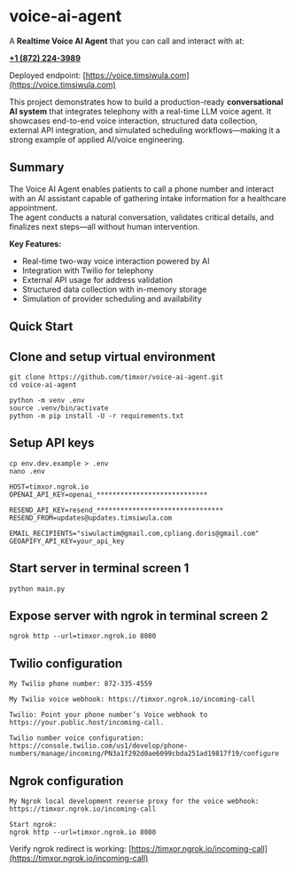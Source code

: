 # voice-ai-agent

A **Realtime Voice AI Agent** that you can call and interact with at:

<a href="tel:+18722243989"><strong>+1 (872) 224-3989</strong></a>


Deployed endpoint:
[https://voice.timsiwula.com](https://voice.timsiwula.com)

This project demonstrates how to build a production-ready **conversational AI system** that integrates telephony with a real-time LLM voice agent. It showcases end-to-end voice interaction, structured data collection, external API integration, and simulated scheduling workflows—making it a strong example of applied AI/voice engineering.

## Summary

The Voice AI Agent enables patients to call a phone number and interact with an AI assistant capable of gathering intake information for a healthcare appointment.  
The agent conducts a natural conversation, validates critical details, and finalizes next steps—all without human intervention.  

**Key Features:**  
- Real-time two-way voice interaction powered by AI  
- Integration with Twilio for telephony  
- External API usage for address validation  
- Structured data collection with in-memory storage  
- Simulation of provider scheduling and availability  


## Quick Start

## Clone and setup virtual environment
```
git clone https://github.com/timxor/voice-ai-agent.git
cd voice-ai-agent

python -m venv .env
source .venv/bin/activate
python -m pip install -U -r requirements.txt
```


## Setup API keys
```
cp env.dev.example > .env
nano .env

HOST=timxor.ngrok.io
OPENAI_API_KEY=openai_****************************

RESEND_API_KEY=resend_********************************
RESEND_FROM=updates@updates.timsiwula.com

EMAIL_RECIPIENTS="siwulactim@gmail.com,cpliang.doris@gmail.com"
GEOAPIFY_API_KEY=your_api_key
```

## Start server in terminal screen 1
```
python main.py
```

## Expose server with ngrok in terminal screen 2
```
ngrok http --url=timxor.ngrok.io 8080
```

## Twilio configuration

```
My Twilio phone number: 872-335-4559

My Twilio voice webhook: https://timxor.ngrok.io/incoming-call

Twilio: Point your phone number’s Voice webhook to https://your.public.host/incoming-call.

Twilio number voice configuration: https://console.twilio.com/us1/develop/phone-numbers/manage/incoming/PN3a1f292d0ae6099cbda251ad19817f19/configure
```


## Ngrok configuration

```
My Ngrok local development reverse proxy for the voice webhook: https://timxor.ngrok.io/incoming-call

Start ngrok:
ngrok http --url=timxor.ngrok.io 8080

```

Verify ngrok redirect is working:
[https://timxor.ngrok.io/incoming-call](https://timxor.ngrok.io/incoming-call)
